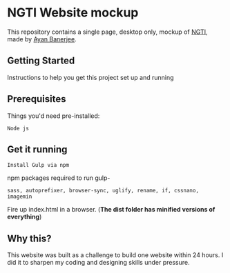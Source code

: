 # NGTI Website mockup

This repository contains a single page, desktop only, mockup of [NGTI](https://ngti.nl/), made by [Ayan Banerjee](https://www.linkedin.com/in/abanerjee911/).

## Getting Started

Instructions to help you get this project set up and running

## Prerequisites

Things you'd need pre-installed:

```
Node js
```

## Get it running

```
Install Gulp via npm
```
npm packages required to run gulp- 
```
sass, autoprefixer, browser-sync, uglify, rename, if, cssnano, imagemin
```

Fire up index.html in a browser. (**The dist folder has minified versions of everything**)

## Why this?
This website was built as a challenge to build one website within 24 hours. I did it to sharpen my coding and designing skills under pressure.